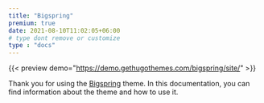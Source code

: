 ```yaml
---
title: "Bigspring"
premium: true
date: 2021-08-10T11:02:05+06:00
# type dont remove or customize
type : "docs"
---
```


{{< preview demo="https://demo.gethugothemes.com/bigspring/site/" >}}

Thank you for using the [Bigspring](https://gethugothemes.com/products/bigspring/) theme. In this documentation, you can find information about the theme and how to use it.